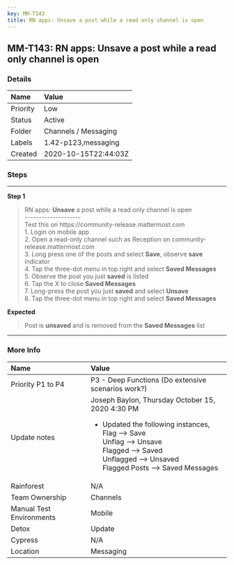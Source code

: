 ```yaml
---
key: MM-T143
title: RN apps: Unsave a post while a read only channel is open
---
```


## MM-T143: RN apps: Unsave a post while a read only channel is open

### Details

| Name     | Value                |
| :------- | :------------------- |
| Priority | Low                  |
| Status   | Active               |
| Folder   | Channels / Messaging |
| Labels   | 1.42-p123,messaging  |
| Created  | 2020-10-15T22:44:03Z |

### Steps

<hr/>

**Step 1**

> <article>RN apps: <strong>Unsave</strong> a post while a read only channel is open<br>--------------------<br>Test this on https://community-release.mattermost.com<br>1. Login on mobile app<br>2. Open a read-only channel such as Reception on community-release.mattermost.com<br>3. Long press one of the posts and select <strong>Save</strong>, observe <strong>save</strong> indicator<br>4. Tap the three-dot menu in top right and select <strong>Saved Messages</strong><br>5. Observe the post you just <strong>saved</strong> is listed<br>6. Tap the X to close <strong>Saved Messages</strong><br>7. Long-press the post you just <strong>saved</strong> and select <strong>Unsave</strong><br>8. Tap the three-dot menu in top right and select <strong>Saved Messages</strong></article>

**Expected**

> <article>Post is <strong>unsaved</strong> and is removed from the <strong>Saved Messages</strong> list</article>

<hr/>

### More Info

| Name                     | Value                                                                                                                                                                                                                                               |
| :----------------------- | :-------------------------------------------------------------------------------------------------------------------------------------------------------------------------------------------------------------------------------------------------- |
| Priority P1 to P4        | P3 - Deep Functions (Do extensive scenarios work?)                                                                                                                                                                                                  |
| Update notes             | Joseph Baylon, Thursday October 15, 2020 4:30 PM<ul><li>Updated the following instances,<br />Flag --&gt; Save<br />Unflag --&gt; Unsave<br />Flagged --&gt; Saved<br />Unflagged --&gt; Unsaved<br />Flagged Posts --&gt; Saved Messages</li></ul> |
| Rainforest               | N/A                                                                                                                                                                                                                                                 |
| Team Ownership           | Channels                                                                                                                                                                                                                                            |
| Manual Test Environments | Mobile                                                                                                                                                                                                                                              |
| Detox                    | Update                                                                                                                                                                                                                                              |
| Cypress                  | N/A                                                                                                                                                                                                                                                 |
| Location                 | Messaging                                                                                                                                                                                                                                           |
